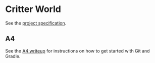 # Critter World

See the [project specification](http://www.cs.cornell.edu/courses/cs2112/2019fa/project/project.pdf).

## A4
See the [A4 writeup](http://www.cs.cornell.edu/courses/cs2112/2019fa/hw/a4/a4.pdf) for instructions on how to get started with Git and Gradle.
